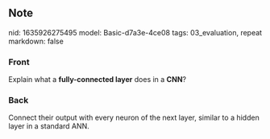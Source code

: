 ## Note
nid: 1635926275495
model: Basic-d7a3e-4ce08
tags: 03_evaluation, repeat
markdown: false

### Front
Explain what a <b>fully-connected layer</b> does in a <b>CNN</b>?

### Back
Connect their output with every neuron of the next layer, similar to a hidden layer in a standard ANN.
